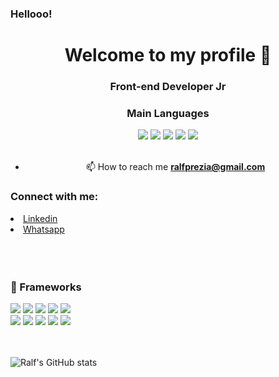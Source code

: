 ### Hellooo!
<h1 align="center">Welcome to my profile 👋</h1>
<h3 align="center">Front-end Developer Jr</h3>

<h3 align="center"> Main Languages </h3>
<div align="center">
<span>
  <img src="https://img.shields.io/badge/JavaScript-F7DF1E?style=for-the-badge&logo=javascript&logoColor=black"/>

  <img src="https://img.shields.io/badge/HTML5-E34F26?style=for-the-badge&logo=html5&logoColor=white" />

  <img src="https://img.shields.io/badge/CSS3-1572B6?style=for-the-badge&logo=css3&logoColor=white" />
  
  <img src="https://img.shields.io/badge/TypeScript-007ACC?style=for-the-badge&logo=typescript&logoColor=white" />
  
  <img src="https://img.shields.io/badge/C%23-239120?style=for-the-badge&logo=c-sharp&logoColor=white" />
</span>
</div>

</br>

<div  align="center">
  
- 📫 How to reach me **ralfprezia@gmail.com**
  
</div>

<h3 align="left">Connect with me:</h3>
<p align="left">
  <li>
    <a class="url" href="https://www.linkedin.com/in/ralf-prezia-6a38181a3/" img> 
      Linkedin
    </a>
  </li>
  <li>
    <a class="url" href="https://api.whatsapp.com/send?phone=5535992446440/" img> 
      Whatsapp
    </a>
  </li>
  
  </br>
  


</br>

</br>

<h3> 🚀 Frameworks </h3>
<span>
  <img src="https://img.shields.io/badge/React-20232A?style=for-the-badge&logo=react&logoColor=61DAFB" />
  
  <img src="https://img.shields.io/badge/Sass-CC6699?style=for-the-badge&logo=sass&logoColor=white" />
  
  <img src="https://img.shields.io/badge/.NET-512BD4?style=for-the-badge&logo=dotnet&logoColor=white"/>

  <img src="https://img.shields.io/badge/Yarn-2C8EBB?style=for-the-badge&logo=yarn&logoColor=white" />
  
  <img src="https://img.shields.io/badge/Node.js-339933?style=for-the-badge&logo=nodedotjs&logoColor=white" />
</span>

<div>
  
  <img src="https://img.shields.io/badge/NuGet-004880?style=for-the-badge&logo=nuget&logoColor=white" />
  
  <img src="https://img.shields.io/badge/Bootstrap-563D7C?style=for-the-badge&logo=bootstrap&logoColor=white" />
  
  <img src="https://img.shields.io/badge/Postman-FF6C37?style=for-the-badge&logo=Postman&logoColor=white"/>

  <img src="https://img.shields.io/badge/firebase-ffca28?style=for-the-badge&logo=firebase&logoColor=black" />
  
  <img src="https://img.shields.io/badge/Docker-2CA5E0?style=for-the-badge&logo=docker&logoColor=white" />
 
</div>

</br>

</br>

![Ralf's GitHub stats](https://github-readme-stats.vercel.app/api?username=ralfprezia&show_icons=true&theme=tokyonight)

</p>


<!--
**ralfprezia/ralfprezia** is a ✨ _special_ ✨ repository because its `README.md` (this file) appears on your GitHub profile.

Here are some ideas to get you started:

- 🔭 I’m currently working on ...
- 🌱 I’m currently learning ...
- 👯 I’m looking to collaborate on ...
- 🤔 I’m looking for help with ...
- 💬 Ask me about ...
- 📫 How to reach me: ...
- 😄 Pronouns: ...
- ⚡ Fun fact: ...
-->
